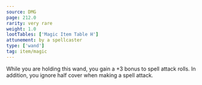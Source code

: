 ```yaml
---
source: DMG
page: 212.0
rarity: very rare
weight: 1.0
lootTables: ['Magic Item Table H']
attunement: by a spellcaster
type: ['wand']
tag: item/magic
---
```


While you are holding this wand, you gain a +3 bonus to spell attack rolls. In addition, you ignore half cover when making a spell attack.


